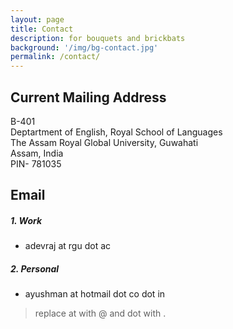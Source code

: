 ```yaml
---
layout: page
title: Contact 
description: for bouquets and brickbats
background: '/img/bg-contact.jpg'
permalink: /contact/
---
```


## Current Mailing Address 

B-401\
Deptartment of English, Royal School of Languages\
The Assam Royal Global University, Guwahati\
Assam, India\
PIN- 781035

## Email<br />

##### 1. Work
- adevraj at rgu dot ac  

##### 2. Personal
- ayushman at hotmail dot co dot in  

> replace at with @ and dot with .
